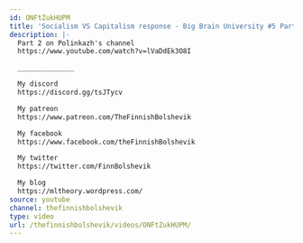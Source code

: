 ```yaml
---
id: ONFtZukHUPM
title: 'Socialism VS Capitalism response - Big Brain University #5 Part 1'
description: |-
  Part 2 on Polinkazh's channel
  https://www.youtube.com/watch?v=lVaDdEk3O8I

  ______________

  My discord
  https://discord.gg/tsJTycv

  My patreon
  https://www.patreon.com/TheFinnishBolshevik

  My facebook
  https://www.facebook.com/theFinnishBolshevik

  My twitter
  https://twitter.com/FinnBolshevik

  My blog
  https://mltheory.wordpress.com/
source: youtube
channel: thefinnishbolshevik
type: video
url: /thefinnishbolshevik/videos/ONFtZukHUPM/
---
```

